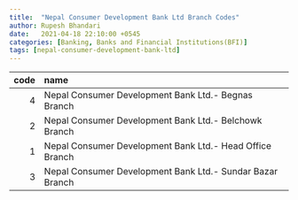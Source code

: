 ```yaml
---
title:  "Nepal Consumer Development Bank Ltd Branch Codes"
author: Rupesh Bhandari
date:   2021-04-18 22:10:00 +0545
categories: [Banking, Banks and Financial Institutions(BFI)]
tags: [nepal-consumer-development-bank-ltd]
---
```


|   code | name                                                      |
|-------:|:----------------------------------------------------------|
|      4 | Nepal Consumer Development Bank Ltd.- Begnas Branch       |
|      2 | Nepal Consumer Development Bank Ltd.- Belchowk Branch     |
|      1 | Nepal Consumer Development Bank Ltd.- Head Office Branch  |
|      3 | Nepal Consumer Development Bank Ltd.- Sundar Bazar Branch |